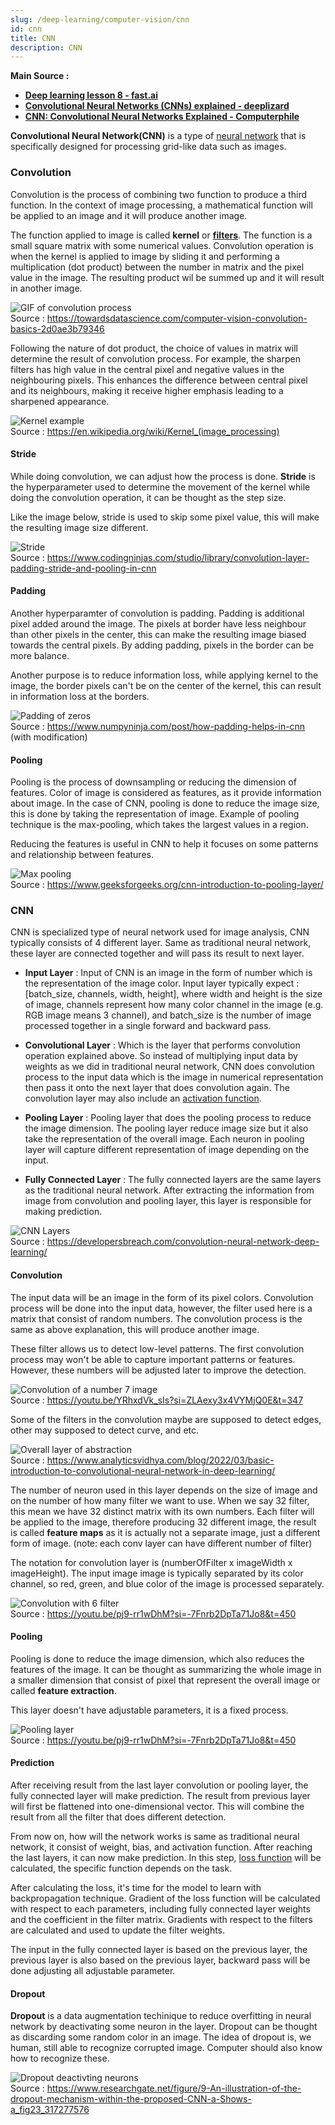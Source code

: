 ```yaml
---
slug: /deep-learning/computer-vision/cnn
id: cnn
title: CNN
description: CNN
---
```


**Main Source :**

- **[Deep learning lesson 8 - fast.ai](https://youtu.be/htiNBPxcXgo?si=qlgBDGouIRZRMArx)**
- **[Convolutional Neural Networks (CNNs) explained - deeplizard](https://youtu.be/YRhxdVk_sIs?si=Y3nwjS7h7hPpLCKa)**
- **[CNN: Convolutional Neural Networks Explained - Computerphile](https://youtu.be/py5byOOHZM8?si=vOrMlnIPxELIyORA)**

**Convolutional Neural Network(CNN)** is a type of [neural network](/deep-learning/neural-network) that is specifically designed for processing grid-like data such as images.

### Convolution

Convolution is the process of combining two function to produce a third function. In the context of image processing, a mathematical function will be applied to an image and it will produce another image.

The function applied to image is called **kernel** or **[filters](/computer-graphics/signal-processing#image-filters)**. The function is a small square matrix with some numerical values. Convolution operation is when the kernel is applied to image by sliding it and performing a multiplication (dot product) between the number in matrix and the pixel value in the image. The resulting product wil be summed up and it will result in another image.

![GIF of convolution process](./convolution.gif)  
Source : https://towardsdatascience.com/computer-vision-convolution-basics-2d0ae3b79346

Following the nature of dot product, the choice of values in matrix will determine the result of convolution process. For example, the sharpen filters has high value in the central pixel and negative values in the neighbouring pixels. This enhances the difference between central pixel and its neighbours, making it receive higher emphasis leading to a sharpened appearance.

![Kernel example](./kernel-example.png)  
Source : https://en.wikipedia.org/wiki/Kernel_(image_processing)

#### Stride

While doing convolution, we can adjust how the process is done. **Stride** is the hyperparameter used to determine the movement of the kernel while doing the convolution operation, it can be thought as the step size.

Like the image below, stride is used to skip some pixel value, this will make the resulting image size different.

![Stride](./stride.png)  
Source : https://www.codingninjas.com/studio/library/convolution-layer-padding-stride-and-pooling-in-cnn

#### Padding

Another hyperparamter of convolution is padding. Padding is additional pixel added around the image. The pixels at border have less neighbour than other pixels in the center, this can make the resulting image biased towards the central pixels. By adding padding, pixels in the border can be more balance.

Another purpose is to reduce information loss, while applying kernel to the image, the border pixels can't be on the center of the kernel, this can result in information loss at the borders.

![Padding of zeros](./padding.png)  
Source : https://www.numpyninja.com/post/how-padding-helps-in-cnn (with modification)

#### Pooling

Pooling is the process of downsampling or reducing the dimension of features. Color of image is considered as features, as it provide information about image. In the case of CNN, pooling is done to reduce the image size, this is done by taking the representation of image. Example of pooling technique is the max-pooling, which takes the largest values in a region.

Reducing the features is useful in CNN to help it focuses on some patterns and relationship between features.

![Max pooling](./pooling.png)  
Source : https://www.geeksforgeeks.org/cnn-introduction-to-pooling-layer/

### CNN

CNN is specialized type of neural network used for image analysis, CNN typically consists of 4 different layer. Same as traditional neural network, these layer are connected together and will pass its result to next layer.

- **Input Layer** : Input of CNN is an image in the form of number which is the representation of the image color. Input layer typically expect : [batch_size, channels, width, height], where width and height is the size of image, channels represent how many color channel in the image (e.g. RGB image means 3 channel), and batch_size is the number of image processed together in a single forward and backward pass.

- **Convolutional Layer** : Which is the layer that performs convolution operation explained above. So instead of multiplying input data by weights as we did in traditional neural network, CNN does convolution process to the input data which is the image in numerical representation then pass it onto the next layer that does convolution again. The convolution layer may also include an [activation function](/deep-learning/deep-learning-foundation#activation-function).

- **Pooling Layer** : Pooling layer that does the pooling process to reduce the image dimension. The pooling layer reduce image size but it also take the representation of the overall image. Each neuron in pooling layer will capture different representation of image depending on the input.

- **Fully Connected Layer** : The fully connected layers are the same layers as the traditional neural network. After extracting the information from image from convolution and pooling layer, this layer is responsible for making prediction.

![CNN Layers](./cnn-layer.png)  
Source : https://developersbreach.com/convolution-neural-network-deep-learning/

#### Convolution

The input data will be an image in the form of its pixel colors. Convolution process will be done into the input data, however, the filter used here is a matrix that consist of random numbers. The convolution process is the same as above explanation, this will produce another image.

These filter allows us to detect low-level patterns. The first convolution process may won't be able to capture important patterns or features. However, these numbers will be adjusted later to improve the detection.

![Convolution of a number 7 image](./convolution-layer.png)  
Source : https://youtu.be/YRhxdVk_sIs?si=ZLAexy3x4VYMjQ0E&t=347

Some of the filters in the convolution maybe are supposed to detect edges, other may supposed to detect curve, and etc.

![Overall layer of abstraction](./overall-layer.png)  
Source : https://www.analyticsvidhya.com/blog/2022/03/basic-introduction-to-convolutional-neural-network-in-deep-learning/

The number of neuron used in this layer depends on the size of image and on the number of how many filter we want to use. When we say 32 filter, this mean we have 32 distinct matrix with its own numbers. Each filter will be applied to the image, therefore producing 32 different image, the result is called **feature maps** as it is actually not a separate image, just a different form of image. (note: each conv layer can have different number of filter)

The notation for convolution layer is (numberOfFilter x imageWidth x imageHeight). The input image image is typically separated by its color channel, so red, green, and blue color of the image is processed separately.

![Convolution with 6 filter](./6-convolution-filter.png)  
Source : https://youtu.be/pj9-rr1wDhM?si=-7Fnrb2DpTa71Jo8&t=450

#### Pooling

Pooling is done to reduce the image dimension, which also reduces the features of the image. It can be thought as summarizing the whole image in a smaller dimension that consist of pixel that represent the overall image or called **feature extraction**.

This layer doesn't have adjustable parameters, it is a fixed process.

![Pooling layer](./pooling-layer.png)  
Source : https://youtu.be/pj9-rr1wDhM?si=-7Fnrb2DpTa71Jo8&t=450

#### Prediction

After receiving result from the last layer convolution or pooling layer, the fully connected layer will make prediction. The result from previous layer will first be flattened into one-dimensional vector. This will combine the result from all the filter that does different detection.

From now on, how will the network works is same as traditional neural network, it consist of weight, bias, and activation function. After reaching the last layers, it can now make prediction. In this step, [loss function](/deep-learning/deep-learning-foundation#loss-function) will be calculated, the specific function depends on the task.

After calculating the loss, it's time for the model to learn with backpropagation technique. Gradient of the loss function will be calculated with respect to each parameters, including fully connected layer weights and the coefficient in the filter matrix. Gradients with respect to the filters are calculated and used to update the filter weights.

The input in the fully connected layer is based on the previous layer, the previous layer is also based on the previous layer, backward pass will be done adjusting all adjustable parameter.

#### Dropout

**Dropout** is a data augmentation techinique to reduce overfitting in neural network by deactivating some neuron in the layer. Dropout can be thought as discarding some random color in an image. The idea of dropout is, we human, still able to recognize corrupted image. Computer should also know how to recognize these.

![Dropout deactivting neurons](./dropout.png)  
Source : https://www.researchgate.net/figure/9-An-illustration-of-the-dropout-mechanism-within-the-proposed-CNN-a-Shows-a_fig23_317277576
